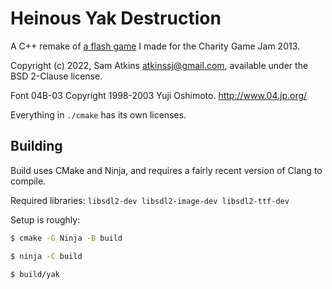 # Heinous Yak Destruction

A C++ remake of [a flash game](https://github.com/AtkinsSJ/yak/) I made for the Charity Game Jam 2013.

Copyright (c) 2022, Sam Atkins <atkinssj@gmail.com>, available under the BSD 2-Clause license.

Font 04B-03 Copyright 1998-2003 Yuji Oshimoto. http://www.04.jp.org/

Everything in `./cmake` has its own licenses.

## Building

Build uses CMake and Ninja, and requires a fairly recent version of Clang to compile.

Required libraries: `libsdl2-dev libsdl2-image-dev libsdl2-ttf-dev`

Setup is roughly:

```sh
$ cmake -G Ninja -B build

$ ninja -C build

$ build/yak
```
